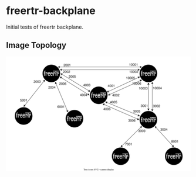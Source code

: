 # freertr-backplane
Initial tests of freertr backplane.

## Image Topology

<div style='display: inline-block'>
   <img align="center" alt="Topology" src='img/backplane-topology.svg' />
</div>